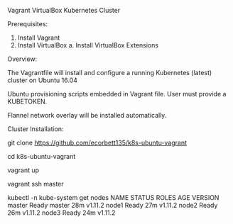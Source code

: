 Vagrant VirtualBox Kubernetes Cluster 

Prerequisites:

1. Install Vagrant
2. Install VirtualBox
  a. Install VirtualBox Extensions

Overview:

The Vagrantfile will install and configure a running Kubernetes (latest) cluster on Ubuntu 16.04

Ubuntu provisioning scripts embedded in Vagrant file. User must provide a KUBETOKEN.

Flannel network overlay will be installed automatically.  

Cluster Installation:

git clone https://github.com/ecorbett135/k8s-ubuntu-vagrant

cd k8s-ubuntu-vagrant

vagrant up

vagrant ssh master

kubectl -n kube-system get nodes
NAME      STATUS    ROLES     AGE       VERSION
master    Ready     master    28m       v1.11.2
node1     Ready     <none>    27m       v1.11.2
node2     Ready     <none>    26m       v1.11.2
node3     Ready     <none>    24m       v1.11.2

